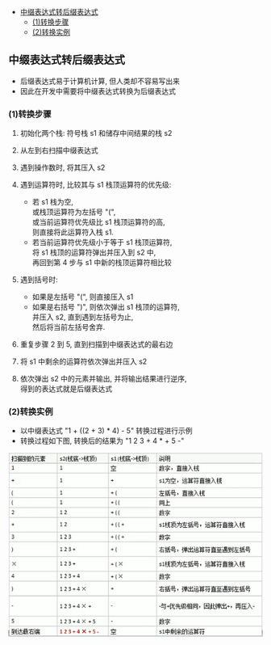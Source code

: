 <!-- TOC -->

- [中缀表达式转后缀表达式](#%e4%b8%ad%e7%bc%80%e8%a1%a8%e8%be%be%e5%bc%8f%e8%bd%ac%e5%90%8e%e7%bc%80%e8%a1%a8%e8%be%be%e5%bc%8f)
  - [(1)转换步骤](#1%e8%bd%ac%e6%8d%a2%e6%ad%a5%e9%aa%a4)
  - [(2)转换实例](#2%e8%bd%ac%e6%8d%a2%e5%ae%9e%e4%be%8b)

<!-- /TOC -->

## 中缀表达式转后缀表达式
- 后缀表达式易于计算机计算, 但人类却不容易写出来
- 因此在开发中需要将中缀表达式转换为后缀表达式

### (1)转换步骤
1) 初始化两个栈: 符号栈 s1 和储存中间结果的栈 s2
   
2) 从左到右扫描中缀表达式
   
3) 遇到操作数时, 将其压入 s2
   
4) 遇到运算符时, 比较其与 s1 栈顶运算符的优先级:  
   
   - 若 s1 栈为空,   
     或栈顶运算符为左括号 "(",  
     或当前运算符优先级比 s1 栈顶运算符的高,    
     则直接将此运算符入栈 s1.
   - 若当前运算符优先级小于等于 s1 栈顶运算符,   
     将 s1 栈顶的运算符弹出并压入到 s2 中,  
     再回到第 4 步与 s1 中新的栈顶运算符相比较

5) 遇到括号时:  
   - 如果是左括号 "(", 则直接压入 s1
   - 如果是右括号 ")", 则依次弹出 s1 栈顶的运算符,  
     并压入 s2, 直到遇到左括号为止,  
     然后将当前左括号舍弃.

6) 重复步骤 2 到 5, 直到扫描到中缀表达式的最右边

7) 将 s1 中剩余的运算符依次弹出并压入 s2

8) 依次弹出 s2 中的元素并输出, 并将输出结果进行逆序,  
   得到的表达式就是后缀表达式

### (2)转换实例
- 以中缀表达式 "1 + ((2 + 3) * 4) - 5" 转换过程进行示例
- 转换过程如下图, 转换后的结果为 "1 2 3 + 4 * + 5 -"   
  
![中缀转后缀实例](../99.images/2020-05-04-10-37-51.png)
